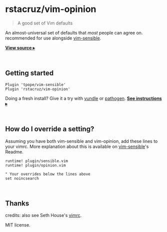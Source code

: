 # rstacruz/vim-opinion

> A good set of Vim defaults

An almost-universal set of defaults that *most* people can agree on.
recommended for use alongside [vim-sensible].

**[View source ▸](plugin/opinion.vim)**

[vim-sensible]: https://github.com/tpope/vim-sensible

<br>

## Getting started

```vim
Plugin 'tpope/vim-sensible'
Plugin 'rstacruz/vim-opinion'
```

Doing a fresh install? Give it a try with [vundle] or [pathogen].
**[See instructions ▸](doc/Starter_pack.md)**

<br>

## How do I override a setting?

Assuming you have both vim-sensible and vim-opinion, add these lines to your vimrc.
More explanation about this is available on [vim-sensible]'s Readme.

```vim
runtime! plugin/sensible.vim
runtime! plugin/opinion.vim

" Your overrides below the lines above
set noincsearch
```


<br>

## Thanks

credits: also see Seth House's [vimrc][search].

MIT license.

[search]: https://github.com/search?utf8=%E2%9C%93&q=%22best+goddamn+vimrc+in+the+whole+world%22&type=Code&ref=searchresults
[vundle]: https://github.com/gmarik/Vundle.vim
[pathogen]: http://github.com/tpope/vim-pathogen
[vim-sensible]: http://github.com/tpope/vim-sensible
